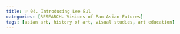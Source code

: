 ```yaml
---
title: 💡 04. Introducing Lee Bul
categories: [RESEARCH. Visions of Pan Asian Futures]
tags: [asian art, history of art, visual studies, art education]
---
```


